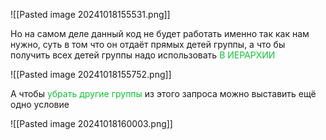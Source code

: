 
![[Pasted image 20241018155531.png]]

Но на самом деле данный код не будет работать именно так как нам нужно, суть в том что он отдаёт прямых детей группы, а что бы получить всех детей группы надо использовать <span style="color:rgb(17, 197, 53)">В ИЕРАРХИИ</span>

![[Pasted image 20241018155752.png]]

А чтобы <span style="color:rgb(17, 197, 53)">убрать другие группы</span> из этого запроса можно выставить ещё одно условие

![[Pasted image 20241018160003.png]]